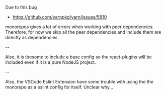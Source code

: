 Due to this bug

-   https://github.com/yarnpkg/yarn/issues/5810

monorepos gives a lot of errors when working with peer dependencies. Therefore, for now we skip all the peer dependencies and include them are directly as dependencies.

--

Also, it is tiresome to include a base config so the react-plugins will be included even if it is a pure NodeJS project.

--

Also, the VSCode Eslint Extension have some trouble with using the the monorepo as a eslint config for itself. Unclear why...

